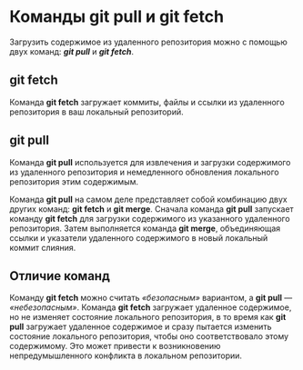 # Команды git pull и git fetch
Загрузить содержимое из удаленного репозитория можно с помощью двух команд: ***git pull*** и ***git fetch***.
## git fetch
Команда __git fetch__ загружает коммиты, файлы и ссылки из удаленного репозитория в ваш локальный репозиторий.
## git pull
Команда __git pull__ используется для извлечения и загрузки содержимого 
из удаленного репозитория и немедленного обновления локального репозитория этим содержимым.

Команда __git pull__ на самом деле представляет собой комбинацию двух других команд: __git fetch__ и __git merge__.
Сначала команда __git pull__ запускает команду __git fetch__ для загрузки содержимого из указанного удаленного репозитория.
Затем выполняется команда __git merge__, объединяющая ссылки и указатели удаленного содержимого в новый локальный коммит слияния.

## Отличие команд
Команду __git fetch__ можно считать _«безопасным»_ вариантом, а __git pull__ — _«небезопасным»_. Команда __git fetch__ загружает удаленное содержимое,
но не изменяет состояние локального репозитория, в то время как __git pull__ загружает удаленное содержимое и сразу пытается изменить 
состояние локального репозитория, чтобы оно соответствовало этому содержимому.
Это может привести к возникновению непредумышленного конфликта в локальном репозитории.

